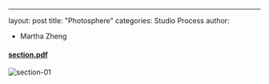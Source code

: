 ---
layout: post
title: "Photosphere"
categories: Studio Process
author:
- Martha Zheng

#### [section.pdf](https://github.com/yawenzh/YZmar/files/7391524/section.pdf)
![section-01](https://user-images.githubusercontent.com/90550813/138322653-f85d71ff-2718-4003-8474-6d52f2b917a7.jpg)


